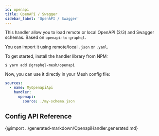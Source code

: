 ```yaml
---
id: openapi
title: OpenAPI / Swagger
sidebar_label: 'OpenAPI / Swagger'
---
```


This handler allow you to load remote or local OpenAPI (2/3) and Swagger schemas. Based on `openapi-to-graphql`.

You can import it using remote/local `.json` or `.yaml`.

To get started, install the handler library from NPM:

```
$ yarn add @graphql-mesh/openapi
```

Now, you can use it directly in your Mesh config file:

```yml
sources:
  - name: MyOpenapiApi
    handler:
      openapi:
        source: ./my-schema.json
```

## Config API Reference

{@import ../generated-markdown/OpenapiHandler.generated.md}
